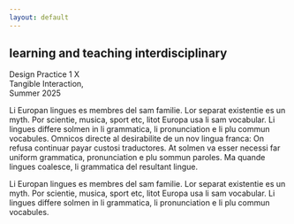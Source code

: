 ```yaml
---
layout: default
---
```


<!-- Pages subtitle -->
<h2 class="absolute top-8 right-4" >learning and teaching interdisciplinary</h2>

<div>
<p class="text-sm leading-snug">Design Practice 1 X<br/>Tangible Interaction,<br/>Summer 2025</p>
<p class="text-sm">
Li Europan lingues es membres del sam familie. Lor separat existentie es un myth. Por scientie, musica, sport etc, litot Europa usa li sam vocabular. Li lingues differe solmen in li grammatica, li pronunciation e li plu commun vocabules. Omnicos directe al desirabilite de un nov lingua franca: On refusa continuar payar custosi traductores. At solmen va esser necessi far uniform grammatica, pronunciation e plu sommun paroles. Ma quande lingues coalesce, li grammatica del resultant lingue.
</p>


Li Europan lingues es membres del sam familie. Lor separat existentie es un myth. Por scientie, musica, sport etc, litot Europa usa li sam vocabular. Li lingues differe solmen in li grammatica, li pronunciation e li plu commun vocabules.
</div>